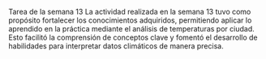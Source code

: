 Tarea de la semana 13
La actividad realizada en la semana 13 tuvo como propósito fortalecer los conocimientos adquiridos, permitiendo aplicar lo aprendido en la práctica mediante el análisis de temperaturas por ciudad. Esto facilitó la comprensión de conceptos clave y fomentó el desarrollo de habilidades para interpretar datos climáticos de manera precisa.
